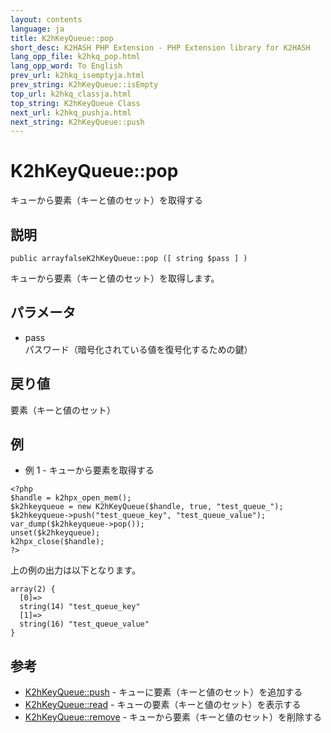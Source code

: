 ```yaml
---
layout: contents
language: ja
title: K2hKeyQueue::pop
short_desc: K2HASH PHP Extension - PHP Extension library for K2HASH
lang_opp_file: k2hkq_pop.html
lang_opp_word: To English
prev_url: k2hkq_isemptyja.html
prev_string: K2hKeyQueue::isEmpty
top_url: k2hkq_classja.html
top_string: K2hKeyQueue Class
next_url: k2hkq_pushja.html
next_string: K2hKeyQueue::push
---
```


# K2hKeyQueue::pop
キューから要素（キーと値のセット）を取得する

## 説明

```
public arrayfalseK2hKeyQueue::pop ([ string $pass ] )
```

キューから要素（キーと値のセット）を取得します。 

## パラメータ
- pass  
パスワード（暗号化されている値を復号化するための鍵）

## 戻り値
要素（キーと値のセット） 

## 例
- 例 1 - キューから要素を取得する

```
<?php
$handle = k2hpx_open_mem();
$k2hkeyqueue = new K2hKeyQueue($handle, true, "test_queue_");
$k2hkeyqueue->push("test_queue_key", "test_queue_value");
var_dump($k2hkeyqueue->pop());
unset($k2hkeyqueue);
k2hpx_close($handle);
?>
```

上の例の出力は以下となります。

```
array(2) {
  [0]=>
  string(14) "test_queue_key"
  [1]=>
  string(16) "test_queue_value"
}
```


## 参考
- [K2hKeyQueue::push](k2hkq_pushja.html) - キューに要素（キーと値のセット）を追加する
- [K2hKeyQueue::read](k2hkq_readja.html) - キューの要素（キーと値のセット）を表示する
- [K2hKeyQueue::remove](k2hkq_removeja.html) - キューから要素（キーと値のセット）を削除する
